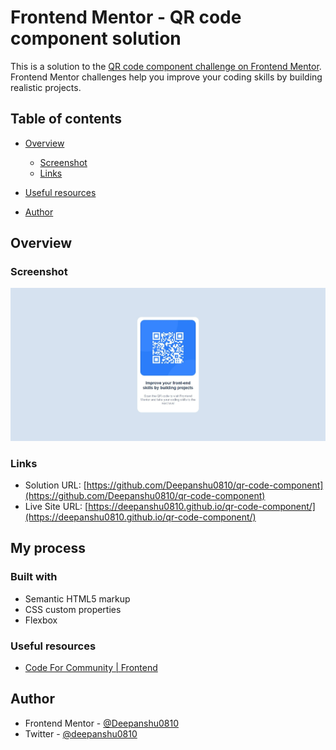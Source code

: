 # Frontend Mentor - QR code component solution

This is a solution to the [QR code component challenge on Frontend Mentor](https://www.frontendmentor.io/challenges/qr-code-component-iux_sIO_H). Frontend Mentor challenges help you improve your coding skills by building realistic projects. 

## Table of contents

- [Overview](#overview)
  - [Screenshot](#screenshot)
  - [Links](#links)

- [Useful resources](#useful-resources)
- [Author](#author)

## Overview

### Screenshot

![](./images/screenshot.jpeg)


### Links

- Solution URL: [https://github.com/Deepanshu0810/qr-code-component](https://github.com/Deepanshu0810/qr-code-component)
- Live Site URL: [https://deepanshu0810.github.io/qr-code-component/](https://deepanshu0810.github.io/qr-code-component/)

## My process

### Built with

- Semantic HTML5 markup
- CSS custom properties
- Flexbox

### Useful resources

- [Code For Community | Frontend](https://github.com/Ashish-khanagwal/Open-source-practice-and-resources#frontend)

## Author

- Frontend Mentor - [@Deepanshu0810](https://www.frontendmentor.io/profile/Deepanshu0810)
- Twitter - [@deepanshu0810](https://twitter.com/deepanshu0810)

